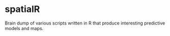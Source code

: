 # spatialR

Brain dump of various scripts written in R that produce interesting predictive models and maps.

